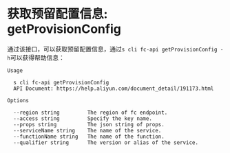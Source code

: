 # 获取预留配置信息: getProvisionConfig

通过该接口，可以获取预留配置信息，通过`s cli fc-api getProvisionConfig -h`可以获得帮助信息：

```
Usage

  s cli fc-api getProvisionConfig                                               
  API Document: https://help.aliyun.com/document_detail/191173.html             

Options

  --region string         The region of fc endpoint.           
  --access string         Specify the key name.                
  --props string          The json string of props.            
  --serviceName string    The name of the service.             
  --functionName string   The name of the function.            
  --qualifier string      The version or alias of the service.
```
